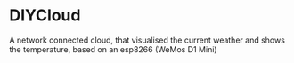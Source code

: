 # DIYCloud
A network connected cloud, that visualised the current weather and shows the temperature, based on an esp8266 (WeMos D1 Mini)
